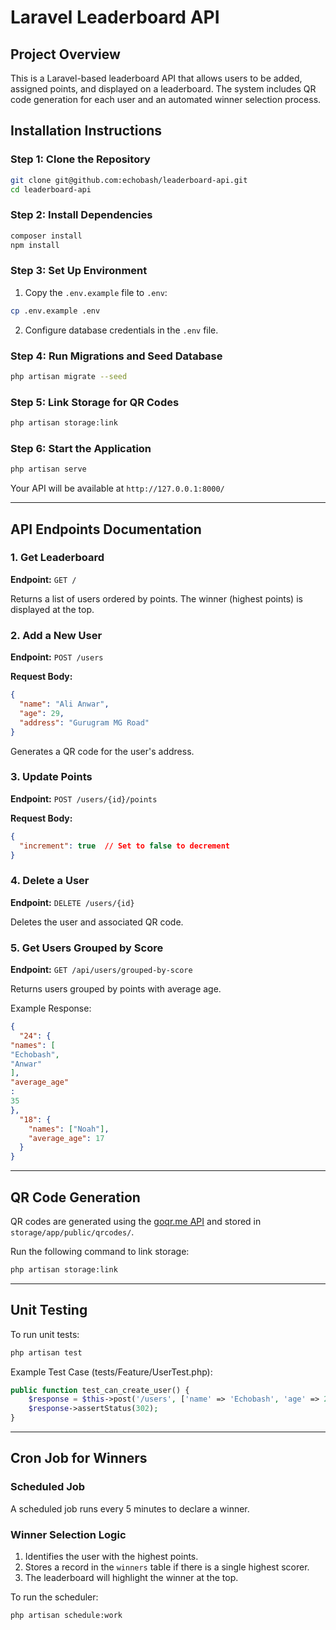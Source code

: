 # Laravel Leaderboard API

## Project Overview
This is a Laravel-based leaderboard API that allows users to be added, assigned points, and displayed on a leaderboard. The system includes QR code generation for each user and an automated winner selection process.

## Installation Instructions

### Step 1: Clone the Repository
```sh
git clone git@github.com:echobash/leaderboard-api.git
cd leaderboard-api
```

### Step 2: Install Dependencies
```sh
composer install
npm install
```

### Step 3: Set Up Environment
1. Copy the `.env.example` file to `.env`:
```sh
cp .env.example .env
```
2. Configure database credentials in the `.env` file.

### Step 4: Run Migrations and Seed Database
```sh
php artisan migrate --seed
```

### Step 5: Link Storage for QR Codes
```sh
php artisan storage:link
```

### Step 6: Start the Application
```sh
php artisan serve
```
Your API will be available at `http://127.0.0.1:8000/`

---

## API Endpoints Documentation

### 1. Get Leaderboard
**Endpoint:** `GET /`

Returns a list of users ordered by points. The winner (highest points) is displayed at the top.

### 2. Add a New User
**Endpoint:** `POST /users`

**Request Body:**
```json
{
  "name": "Ali Anwar",
  "age": 29,
  "address": "Gurugram MG Road"
}
```

Generates a QR code for the user's address.

### 3. Update Points
**Endpoint:** `POST /users/{id}/points`

**Request Body:**
```json
{
  "increment": true  // Set to false to decrement
}
```

### 4. Delete a User
**Endpoint:** `DELETE /users/{id}`

Deletes the user and associated QR code.

### 5. Get Users Grouped by Score
**Endpoint:** `GET /api/users/grouped-by-score`

Returns users grouped by points with average age.

Example Response:
```json
{
  "24": {
"names": [
"Echobash",
"Anwar"
],
"average_age"
:
35
},
  "18": {
    "names": ["Noah"],
    "average_age": 17
  }
}
```

---

## QR Code Generation
QR codes are generated using the [goqr.me API](https://goqr.me/api/) and stored in `storage/app/public/qrcodes/`.

Run the following command to link storage:
```sh
php artisan storage:link
```

---

## Unit Testing
To run unit tests:
```sh
php artisan test
```

Example Test Case (tests/Feature/UserTest.php):
```php
public function test_can_create_user() {
    $response = $this->post('/users', ['name' => 'Echobash', 'age' => 29, 'address' => 'Gurgao']);
    $response->assertStatus(302);
}
```

---

## Cron Job for Winners
### Scheduled Job
A scheduled job runs every 5 minutes to declare a winner.

### Winner Selection Logic
1. Identifies the user with the highest points.
2. Stores a record in the `winners` table if there is a single highest scorer.
3. The leaderboard will highlight the winner at the top.

To run the scheduler:
```sh
php artisan schedule:work

